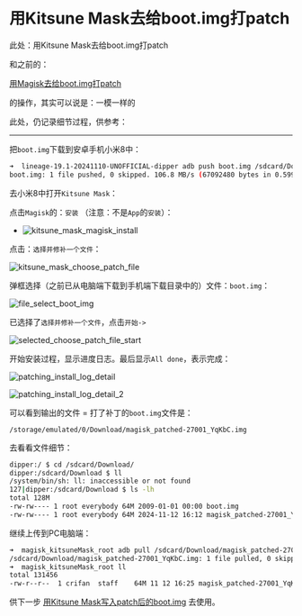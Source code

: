 # 用Kitsune Mask去给boot.img打patch

此处：用Kitsune Mask去给boot.img打patch

和之前的：

[用Magisk去给boot.img打patch](../../phone_root/android_13_pixel_5/magisk_patch_boot_img.md)

的操作，其实可以说是：一模一样的

此处，仍记录细节过程，供参考：

---

把`boot.img`下载到安卓手机小米8中：

```bash
➜  lineage-19.1-20241110-UNOFFICIAL-dipper adb push boot.img /sdcard/Download/
boot.img: 1 file pushed, 0 skipped. 106.8 MB/s (67092480 bytes in 0.599s)
```

去小米8中打开`Kitsune Mask`：

点击`Magisk`的：`安装` （注意：不是`App`的`安装`）：

* ![kitsune_mask_magisk_install](../../assets/img/kitsune_mask_magisk_install.jpg)

点击：`选择并修补一个文件`：

![kitsune_mask_choose_patch_file](../../assets/img/kitsune_mask_choose_patch_file.png)

弹框选择（之前已从电脑端下载到手机端下载目录中的）文件：`boot.img`：

![file_select_boot_img](../../assets/img/file_select_boot_img.png)

已选择了`选择并修补一个文件`，点击`开始->`

![selected_choose_patch_file_start](../../assets/img/selected_choose_patch_file_start.png)

开始安装过程，显示进度日志。最后显示`All done`，表示完成：

![patching_install_log_detail](../../assets/img/patching_install_log_detail.png)

![patching_install_log_detail_2](../../assets/img/patching_install_log_detail_2.png)

可以看到输出的文件 = 打了补丁的`boot.img`文件是：

`/storage/emulated/0/Download/magisk_patched-27001_YqKbC.img`

去看看文件细节：

```bash
dipper:/ $ cd /sdcard/Download/
dipper:/sdcard/Download $ ll
/system/bin/sh: ll: inaccessible or not found
127|dipper:/sdcard/Download $ ls -lh
total 128M
-rw-rw---- 1 root everybody 64M 2009-01-01 00:00 boot.img
-rw-rw---- 1 root everybody 64M 2024-11-12 16:12 magisk_patched-27001_YqKbC.img
```

继续上传到PC电脑端：

```bash
➜  magisk_kitsuneMask_root adb pull /sdcard/Download/magisk_patched-27001_YqKbC.img .
/sdcard/Download/magisk_patched-27001_YqKbC.img: 1 file pulled, 0 skipped. 35.7 MB/s (67092480 bytes in 1.795s)
➜  magisk_kitsuneMask_root ll
total 131456
-rw-r--r--  1 crifan  staff    64M 11 12 16:25 magisk_patched-27001_YqKbC.img
```

供下一步 [用Kitsune Mask写入patch后的boot.img](../../phone_root/lineageos_19_xiaomi8/write_patched_boot_img/README.md) 去使用。
